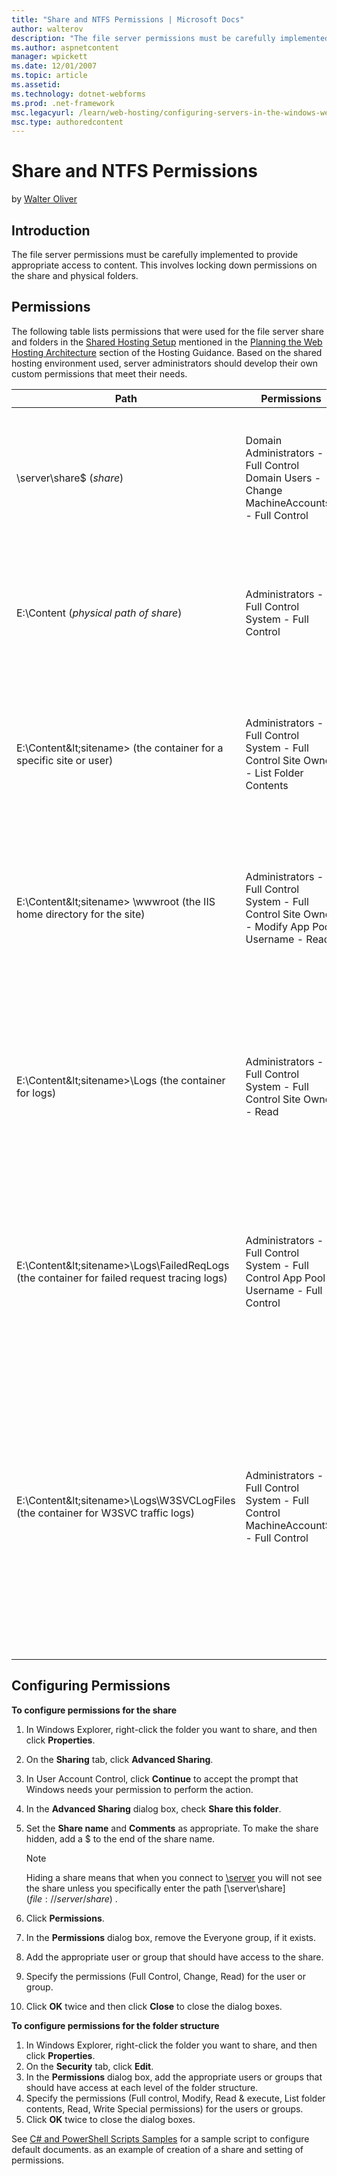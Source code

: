```yaml
---
title: "Share and NTFS Permissions | Microsoft Docs"
author: walterov
description: "The file server permissions must be carefully implemented to provide appropriate access to content. This involves locking down permissions on the share and p..."
ms.author: aspnetcontent
manager: wpickett
ms.date: 12/01/2007
ms.topic: article
ms.assetid: 
ms.technology: dotnet-webforms
ms.prod: .net-framework
msc.legacyurl: /learn/web-hosting/configuring-servers-in-the-windows-web-platform/configuring-share-and-ntfs-permissions
msc.type: authoredcontent
---
```

Share and NTFS Permissions
====================
by [Walter Oliver](https://github.com/walterov)

## Introduction

The file server permissions must be carefully implemented to provide appropriate access to content. This involves locking down permissions on the share and physical folders.

## Permissions

The following table lists permissions that were used for the file server share and folders in the [Shared Hosting Setup](../planning-the-web-hosting-architecture/shared-hosting-configuration.md) mentioned in the [Planning the Web Hosting Architecture](../planning-the-web-hosting-architecture/index.md) section of the Hosting Guidance. Based on the shared hosting environment used, server administrators should develop their own custom permissions that meet their needs.

| **Path** | **Permissions** | **Reason** |
| --- | --- | --- |
| \\server\share$ (*share*) | Domain Administrators - Full Control Domain Users - Change MachineAccounts$ - Full Control | The share permissions need to allow the administrators and site accounts to access the content. The physical path will be restricted to actual needed permissions. |
| E:\Content (*physical path of share*) | Administrators - Full Control System - Full Control | This is the folder that is shared. It does not need permissions for any accounts aside from the built-in Administrators group and System account. |
| E:\Content\&lt;sitename&gt; (the container for a specific site or user) | Administrators - Full Control System - Full Control Site Owner - List Folder Contents | This folder is used as a container for folders like the site's home directory and its log files. The Site Owner should be able to read this folder but does not need write access. |
| E:\Content\&lt;sitename&gt; \wwwroot (the IIS home directory for the site) | Administrators - Full Control System - Full Control Site Owner - Modify App Pool Username - Read | This is the root of a Web site belonging to the user account. App Pool Username is used as both the application pool identity and the anonymous username for the Web site. |
| E:\Content\&lt;sitename&gt;\Logs (the container for logs) | Administrators - Full Control System - Full Control Site Owner - Read | Note that this folder for logs is stored ABOVE the root of the site, so that it is not accessible by a visitor browsing the site. It is not recommended that you put this folder in any location accessible from a Web browser, for security purposes. |
| E:\Content\&lt;sitename&gt;\Logs\FailedReqLogs (the container for failed request tracing logs) | Administrators - Full Control System - Full Control App Pool Username - Full Control | This is the folder used to store Failed Request log files, which allow a site owner to diagnose problems with their Web site. These logs are written by the worker process identity, App Pool Username. |
| E:\Content\&lt;sitename&gt;\Logs\W3SVCLogFiles (the container for W3SVC traffic logs) | Administrators - Full Control System - Full Control MachineAccount$ - Full Control | This is the folder used to store the log files for the Web site, which allow a site owner to see their traffic patterns. If the server administrator does not wish to share these files or wants to provide an alternate method for determining traffic, these files can be stored elsewhere. MachineAccount$ is the Web server's machine account, as these logs are written by HTTP.SYS. |

## Configuring Permissions

**To configure permissions for the share**

1. In Windows Explorer, right-click the folder you want to share, and then click **Properties**.
2. On the **Sharing** tab, click **Advanced Sharing**.
3. In User Account Control, click **Continue** to accept the prompt that Windows needs your permission to perform the action.
4. In the **Advanced Sharing** dialog box, check **Share this folder**.
5. Set the **Share name** and **Comments** as appropriate. To make the share hidden, add a $ to the end of the share name.   
  
    > [!NOTE]
    > Hiding a share means that when you connect to     [\\server](file://server/) you will not see the share unless you specifically enter the path     [\\server\share$](file://server/share$) .
6. Click **Permissions**.
7. In the **Permissions** dialog box, remove the Everyone group, if it exists.
8. Add the appropriate user or group that should have access to the share.
9. Specify the permissions (Full Control, Change, Read) for the user or group.
10. Click **OK** twice and then click **Close** to close the dialog boxes.

**To configure permissions for the folder structure**

1. In Windows Explorer, right-click the folder you want to share, and then click **Properties**.
2. On the **Security** tab, click **Edit**.
3. In the **Permissions** dialog box, add the appropriate users or groups that should have access at each level of the folder structure.
4. Specify the permissions (Full control, Modify, Read &amp; execute, List folder contents, Read, Write Special permissions) for the users or groups.
5. Click **OK** twice to close the dialog boxes.

See [C# and PowerShell Scripts Samples](../configuring-components/powershell-scripts.md) for a sample script to configure default documents. as an example of creation of a share and setting of permissions.